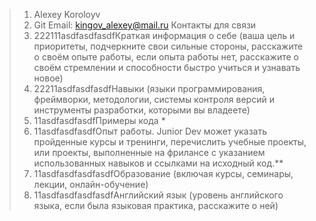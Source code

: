 > 1. Alexey Koroloyv
> 2. Git Email: kingov_alexey@mail.ru Контакты для связи
> 3. 222111asdfasdfasdfКраткая информация о себе (ваша цель и приоритеты, подчеркните свои сильные стороны, расскажите о своём опыте работы, если опыта работы нет, расскажите о своём стремлении и способности быстро учиться и узнавать новое)
> 4. 22211asdfasdfasdfНавыки (языки программирования, фреймворки, методологии, системы контроля версий и инструменты разработки, которыми вы владеете)
> 5. 11asdfasdfasdfПримеры кода \*
> 6. 11asdfasdfasdfОпыт работы. Junior Dev может указать пройденные курсы и тренинги, перечислить учебные проекты, или проекты, выполненные на фрилансе с указанием использованных навыков и ссылками на исходный код.\*\*
> 7. 11asdfasdfasdfasdfОбразование (включая курсы, семинары, лекции, онлайн-обучение)
> 8. 11asdfasdfasdfasdfАнглийский язык (уровень английского языка, если была языковая практика, расскажите о ней)
